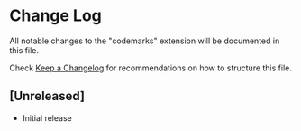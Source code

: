 # Change Log

All notable changes to the "codemarks" extension will be documented in this file.

Check [Keep a Changelog](http://keepachangelog.com/) for recommendations on how to structure this file.

## [Unreleased]

- Initial release